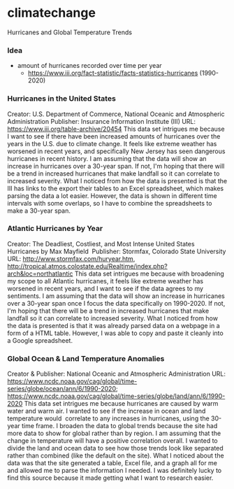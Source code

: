 # climatechange
Hurricanes and Global Temperature Trends

### Idea
- amount of hurricanes recorded over time per year
	- https://www.iii.org/fact-statistic/facts-statistics-hurricanes (1990-2020)

### Hurricanes in the United States
Creator: U.S. Department of Commerce, National Oceanic and Atmospheric Administration
Publisher: Insurance Information Institute (III)
URL: https://www.iii.org/table-archive/20454
This data set intrigues me because I want to see if there have been increased amounts of hurricanes over the years in the U.S. due to climate change. It feels like extreme weather has worsened in recent years, and specifically New Jersey has seen dangerous hurricanes in recent history. I am assuming that the data will show an increase in hurricanes over a 30-year span. If not, I'm hoping that there will be a trend in increased hurricanes that make landfall so it can correlate to increased severity. What I noticed from how the data is presented is that the III has links to the export their tables to an Excel spreadsheet, which makes parsing the data a lot easier. However, the data is shown in different time intervals with some overlaps, so I have to combine the spreadsheets to make a 30-year span.

### Atlantic Hurricanes by Year
Creator: The Deadliest, Costliest, and Most Intense United States Hurricanes by Max Mayfield 
Publisher: Stormfax, Colorado State University
URL: http://www.stormfax.com/huryear.htm, http://tropical.atmos.colostate.edu/Realtime/index.php?arch&loc=northatlantic
This data set intrigues me because with broadening my scope to all Atlantic hurricanes, it feels like extreme weather has worsened in recent years, and I want to see if the data agrees to my sentiments. I am assuming that the data will show an increase in hurricanes over a 30-year span once I focus the data specifically on 1990-2020. If not, I'm hoping that there will be a trend in increased hurricanes that make landfall so it can correlate to increased severity. What I noticed from how the data is presented is that it was already parsed data on a webpage in a form of a HTML table. However, I was able to copy and paste it cleanly into a Google spreadsheet.

### Global Ocean & Land Temperature Anomalies
Creator & Publisher: National Oceanic and Atmospheric Administration
URL: https://www.ncdc.noaa.gov/cag/global/time-series/globe/ocean/ann/6/1990-2020; https://www.ncdc.noaa.gov/cag/global/time-series/globe/land/ann/6/1990-2020
This data set intrigues me because hurricanes are caused by warm water and warm air. I wanted to see if the increase in ocean and land temperature would 
correlate to any increases in hurricanes, using the 30-year time frame. I broaden the data to global trends because the site had more data to show for global rather than by region. I am assuming that the change in temperature will have a positive correlation overall. I wanted to divide the land and ocean data to see how those trends look like separated rather than combined (like the default on the site). What I noticed about the data was that the site generated a table, Excel file, and a graph all for me and allowed me to parse the information I needed. I was definitely lucky to find this source because it made getting what I want to research easier. 
